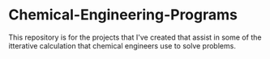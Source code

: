 # Chemical-Engineering-Programs
This repository is for the projects that I've created that assist in some of the itterative calculation that chemical engineers use to solve problems.
